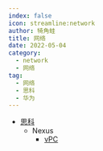```yaml
---
index: false
icon: streamline:network
author: 犄角蛙
title: 网络
date: 2022-05-04
category:
  - network
  - 网络
tag:
  - 网络
  - 思科
  - 华为
---
```



- [思科](cisco/README.md)
  - Nexus
    - [vPC](cisco/nexus_vPC/README.md)
